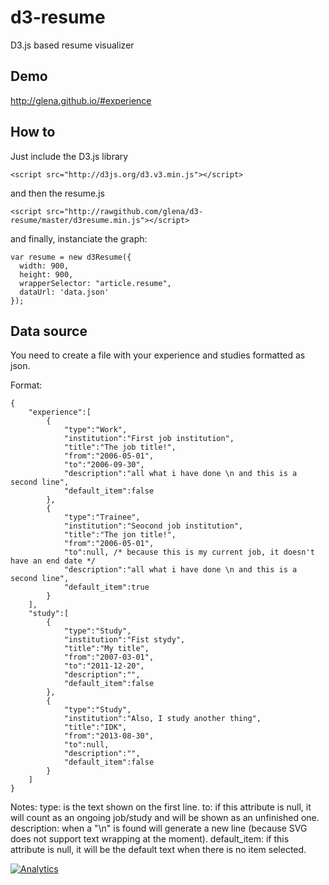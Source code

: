 d3-resume
=========

D3.js based resume visualizer

Demo
----
http://glena.github.io/#experience


How to
------
Just include the D3.js library
```
<script src="http://d3js.org/d3.v3.min.js"></script>
```

and then the resume.js
```
<script src="http://rawgithub.com/glena/d3-resume/master/d3resume.min.js"></script>
```

and finally, instanciate the graph:

```
var resume = new d3Resume({
  width: 900,
  height: 900,
  wrapperSelector: "article.resume",
  dataUrl: 'data.json'
});
```

Data source
-----------
You need to create a file with your experience and studies formatted as json.

Format:
```
{
	"experience":[
		{
			"type":"Work",
			"institution":"First job institution",
			"title":"The job title!",
			"from":"2006-05-01",
			"to":"2006-09-30",
			"description":"all what i have done \n and this is a second line",
			"default_item":false
		},
		{
			"type":"Trainee",
			"institution":"Seocond job institution",
			"title":"The jon title!",
			"from":"2006-05-01",
			"to":null, /* because this is my current job, it doesn't have an end date */
			"description":"all what i have done \n and this is a second line",
			"default_item":true
		}
	],
	"study":[
		{
			"type":"Study",
			"institution":"Fist stydy",
			"title":"My title",
			"from":"2007-03-01",
			"to":"2011-12-20",
			"description":"",
			"default_item":false
		},
		{
			"type":"Study",
			"institution":"Also, I study another thing",
			"title":"IDK",
			"from":"2013-08-30",
			"to":null,
			"description":"",
			"default_item":false
		}
	]
}
```

Notes:
type: is the text shown on the first line.
to: if this attribute is null, it will count as an ongoing job/study and will be shown as an unfinished one.
description: when a "\n" is found will generate a new line (because SVG does not support text wrapping at the moment).
default_item: if this attribute is null, it will be the default text when there is no item selected.

[![Analytics](https://ga-beacon.appspot.com/UA-51467836-1/glena/d3-resume)](http://germanlena.com.ar)
